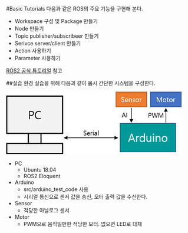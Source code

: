 #Basic Tutorials
다음과 같은 ROS의 주요 기능을 구현해 본다.
 - Workspace 구성 및 Package 만들기
 - Node 만들기
 - Topic publisher/subscribeer 만들기
 - Serivce server/client 만들기
 - Action 사용하기
 - Parameter 사용하기

[ROS2 공식 튜토리얼](https://index.ros.org/doc/ros2/Tutorials/#tutorials) 참고

##실습 환경
실습을 위해 다음과 같이 몹시 간단한 시스템을 구성한다.

![system_for_tutorial](/images/basic_tutorials_system.png)

 - PC
   - Ubuntu 18.04
   - ROS2 Eloquent
 - Arduino
   - src/arduino_test_code 사용
   - 시리얼 통신으로 센서 값을 송신, 모터 출력 값을 수신한다.
 - Sensor
   - 적당한 아날로그 센서
 - Motor
   - PWM으로 움직일만한 적당한 모터. 없으면 LED로 대체



